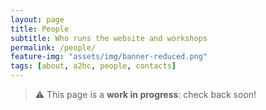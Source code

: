 ```yaml
---
layout: page
title: People
subtitle: Who runs the website and workshops
permalink: /people/
feature-img: "assets/img/banner-reduced.png"
tags: [about, a2hc, people, contacts]
---
```


> ⚠️ This page is a **work in progress**: check back soon!
